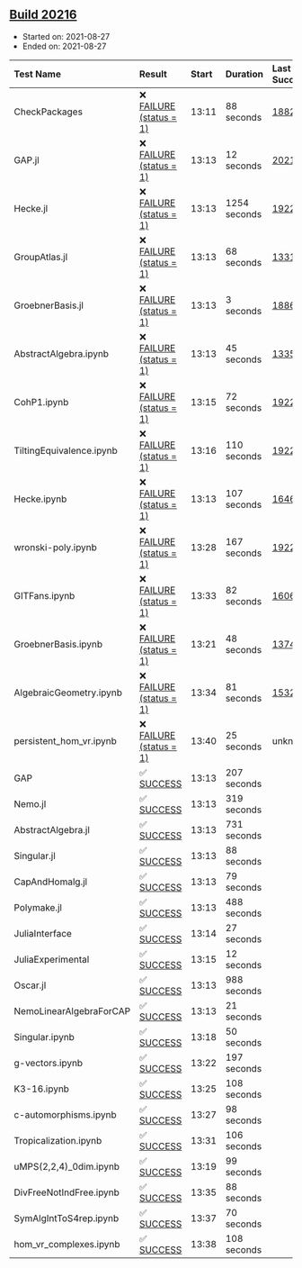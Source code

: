 ## [Build 20216](https://oscarci.mathematik.uni-kl.de/job/oscar/20216/)

* Started on: 2021-08-27
* Ended on: 2021-08-27

| Test Name    | Result | Start | Duration | Last Success | First Failure |
|:-------------|:-------|:------|:---------|:-------------|:--------------|
| CheckPackages | ❌ [FAILURE (status = 1)](https://oscarci.mathematik.uni-kl.de/job/oscar/20216/artifact/logs/build-20216/CheckPackages.log) | 13:11 | 88 seconds | [18822](https://oscarci.mathematik.uni-kl.de/job/oscar/18822/) | [18823](https://oscarci.mathematik.uni-kl.de/job/oscar/18823/) |
| GAP.jl | ❌ [FAILURE (status = 1)](https://oscarci.mathematik.uni-kl.de/job/oscar/20216/artifact/logs/build-20216/GAP.jl.log) | 13:13 | 12 seconds | [20215](https://oscarci.mathematik.uni-kl.de/job/oscar/20215/) | [20216](https://oscarci.mathematik.uni-kl.de/job/oscar/20216/) |
| Hecke.jl | ❌ [FAILURE (status = 1)](https://oscarci.mathematik.uni-kl.de/job/oscar/20216/artifact/logs/build-20216/Hecke.jl.log) | 13:13 | 1254 seconds | [19222](https://oscarci.mathematik.uni-kl.de/job/oscar/19222/) | [20152](https://oscarci.mathematik.uni-kl.de/job/oscar/20152/) |
| GroupAtlas.jl | ❌ [FAILURE (status = 1)](https://oscarci.mathematik.uni-kl.de/job/oscar/20216/artifact/logs/build-20216/GroupAtlas.jl.log) | 13:13 | 68 seconds | [13311](https://oscarci.mathematik.uni-kl.de/job/oscar/13311/) | [13312](https://oscarci.mathematik.uni-kl.de/job/oscar/13312/) |
| GroebnerBasis.jl | ❌ [FAILURE (status = 1)](https://oscarci.mathematik.uni-kl.de/job/oscar/20216/artifact/logs/build-20216/GroebnerBasis.jl.log) | 13:13 | 3 seconds | [18864](https://oscarci.mathematik.uni-kl.de/job/oscar/18864/) | [18865](https://oscarci.mathematik.uni-kl.de/job/oscar/18865/) |
| AbstractAlgebra.ipynb | ❌ [FAILURE (status = 1)](https://oscarci.mathematik.uni-kl.de/job/oscar/20216/artifact/logs/build-20216/AbstractAlgebra.ipynb.log) | 13:13 | 45 seconds | [13355](https://oscarci.mathematik.uni-kl.de/job/oscar/13355/) | [13356](https://oscarci.mathematik.uni-kl.de/job/oscar/13356/) |
| CohP1.ipynb | ❌ [FAILURE (status = 1)](https://oscarci.mathematik.uni-kl.de/job/oscar/20216/artifact/logs/build-20216/CohP1.ipynb.log) | 13:15 | 72 seconds | [19222](https://oscarci.mathematik.uni-kl.de/job/oscar/19222/) | [20152](https://oscarci.mathematik.uni-kl.de/job/oscar/20152/) |
| TiltingEquivalence.ipynb | ❌ [FAILURE (status = 1)](https://oscarci.mathematik.uni-kl.de/job/oscar/20216/artifact/logs/build-20216/TiltingEquivalence.ipynb.log) | 13:16 | 110 seconds | [19222](https://oscarci.mathematik.uni-kl.de/job/oscar/19222/) | [20152](https://oscarci.mathematik.uni-kl.de/job/oscar/20152/) |
| Hecke.ipynb | ❌ [FAILURE (status = 1)](https://oscarci.mathematik.uni-kl.de/job/oscar/20216/artifact/logs/build-20216/Hecke.ipynb.log) | 13:13 | 107 seconds | [16463](https://oscarci.mathematik.uni-kl.de/job/oscar/16463/) | [16464](https://oscarci.mathematik.uni-kl.de/job/oscar/16464/) |
| wronski-poly.ipynb | ❌ [FAILURE (status = 1)](https://oscarci.mathematik.uni-kl.de/job/oscar/20216/artifact/logs/build-20216/wronski-poly.ipynb.log) | 13:28 | 167 seconds | [19222](https://oscarci.mathematik.uni-kl.de/job/oscar/19222/) | [20152](https://oscarci.mathematik.uni-kl.de/job/oscar/20152/) |
| GITFans.ipynb | ❌ [FAILURE (status = 1)](https://oscarci.mathematik.uni-kl.de/job/oscar/20216/artifact/logs/build-20216/GITFans.ipynb.log) | 13:33 | 82 seconds | [16068](https://oscarci.mathematik.uni-kl.de/job/oscar/16068/) | [16069](https://oscarci.mathematik.uni-kl.de/job/oscar/16069/) |
| GroebnerBasis.ipynb | ❌ [FAILURE (status = 1)](https://oscarci.mathematik.uni-kl.de/job/oscar/20216/artifact/logs/build-20216/GroebnerBasis.ipynb.log) | 13:21 | 48 seconds | [13748](https://oscarci.mathematik.uni-kl.de/job/oscar/13748/) | [13749](https://oscarci.mathematik.uni-kl.de/job/oscar/13749/) |
| AlgebraicGeometry.ipynb | ❌ [FAILURE (status = 1)](https://oscarci.mathematik.uni-kl.de/job/oscar/20216/artifact/logs/build-20216/AlgebraicGeometry.ipynb.log) | 13:34 | 81 seconds | [15322](https://oscarci.mathematik.uni-kl.de/job/oscar/15322/) | [15323](https://oscarci.mathematik.uni-kl.de/job/oscar/15323/) |
| persistent_hom_vr.ipynb | ❌ [FAILURE (status = 1)](https://oscarci.mathematik.uni-kl.de/job/oscar/20216/artifact/logs/build-20216/persistent_hom_vr.ipynb.log) | 13:40 | 25 seconds | unknown | unknown |
| GAP | ✅ [SUCCESS](https://oscarci.mathematik.uni-kl.de/job/oscar/20216/artifact/logs/build-20216/GAP.log) | 13:13 | 207 seconds |  |  |
| Nemo.jl | ✅ [SUCCESS](https://oscarci.mathematik.uni-kl.de/job/oscar/20216/artifact/logs/build-20216/Nemo.jl.log) | 13:13 | 319 seconds |  |  |
| AbstractAlgebra.jl | ✅ [SUCCESS](https://oscarci.mathematik.uni-kl.de/job/oscar/20216/artifact/logs/build-20216/AbstractAlgebra.jl.log) | 13:13 | 731 seconds |  |  |
| Singular.jl | ✅ [SUCCESS](https://oscarci.mathematik.uni-kl.de/job/oscar/20216/artifact/logs/build-20216/Singular.jl.log) | 13:13 | 88 seconds |  |  |
| CapAndHomalg.jl | ✅ [SUCCESS](https://oscarci.mathematik.uni-kl.de/job/oscar/20216/artifact/logs/build-20216/CapAndHomalg.jl.log) | 13:13 | 79 seconds |  |  |
| Polymake.jl | ✅ [SUCCESS](https://oscarci.mathematik.uni-kl.de/job/oscar/20216/artifact/logs/build-20216/Polymake.jl.log) | 13:13 | 488 seconds |  |  |
| JuliaInterface | ✅ [SUCCESS](https://oscarci.mathematik.uni-kl.de/job/oscar/20216/artifact/logs/build-20216/JuliaInterface.log) | 13:14 | 27 seconds |  |  |
| JuliaExperimental | ✅ [SUCCESS](https://oscarci.mathematik.uni-kl.de/job/oscar/20216/artifact/logs/build-20216/JuliaExperimental.log) | 13:15 | 12 seconds |  |  |
| Oscar.jl | ✅ [SUCCESS](https://oscarci.mathematik.uni-kl.de/job/oscar/20216/artifact/logs/build-20216/Oscar.jl.log) | 13:13 | 988 seconds |  |  |
| NemoLinearAlgebraForCAP | ✅ [SUCCESS](https://oscarci.mathematik.uni-kl.de/job/oscar/20216/artifact/logs/build-20216/NemoLinearAlgebraForCAP.log) | 13:13 | 21 seconds |  |  |
| Singular.ipynb | ✅ [SUCCESS](https://oscarci.mathematik.uni-kl.de/job/oscar/20216/artifact/logs/build-20216/Singular.ipynb.log) | 13:18 | 50 seconds |  |  |
| g-vectors.ipynb | ✅ [SUCCESS](https://oscarci.mathematik.uni-kl.de/job/oscar/20216/artifact/logs/build-20216/g-vectors.ipynb.log) | 13:22 | 197 seconds |  |  |
| K3-16.ipynb | ✅ [SUCCESS](https://oscarci.mathematik.uni-kl.de/job/oscar/20216/artifact/logs/build-20216/K3-16.ipynb.log) | 13:25 | 108 seconds |  |  |
| c-automorphisms.ipynb | ✅ [SUCCESS](https://oscarci.mathematik.uni-kl.de/job/oscar/20216/artifact/logs/build-20216/c-automorphisms.ipynb.log) | 13:27 | 98 seconds |  |  |
| Tropicalization.ipynb | ✅ [SUCCESS](https://oscarci.mathematik.uni-kl.de/job/oscar/20216/artifact/logs/build-20216/Tropicalization.ipynb.log) | 13:31 | 106 seconds |  |  |
| uMPS(2,2,4)_0dim.ipynb | ✅ [SUCCESS](https://oscarci.mathematik.uni-kl.de/job/oscar/20216/artifact/logs/build-20216/uMPS-2-2-4-_0dim.ipynb.log) | 13:19 | 99 seconds |  |  |
| DivFreeNotIndFree.ipynb | ✅ [SUCCESS](https://oscarci.mathematik.uni-kl.de/job/oscar/20216/artifact/logs/build-20216/DivFreeNotIndFree.ipynb.log) | 13:35 | 88 seconds |  |  |
| SymAlgIntToS4rep.ipynb | ✅ [SUCCESS](https://oscarci.mathematik.uni-kl.de/job/oscar/20216/artifact/logs/build-20216/SymAlgIntToS4rep.ipynb.log) | 13:37 | 70 seconds |  |  |
| hom_vr_complexes.ipynb | ✅ [SUCCESS](https://oscarci.mathematik.uni-kl.de/job/oscar/20216/artifact/logs/build-20216/hom_vr_complexes.ipynb.log) | 13:38 | 108 seconds |  |  |
